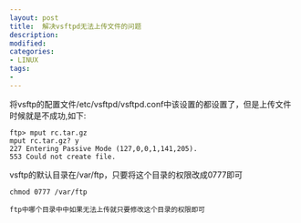 ```yaml
---
layout: post
title:  解决vsftpd无法上传文件的问题
description: 
modified: 
categories: 
- LINUX
tags:
- 
---
```


将vsftp的配置文件/etc/vsftpd/vsftpd.conf中该设置的都设置了，但是上传文件时候就是不成功,如下:

	ftp> mput rc.tar.gz 
	mput rc.tar.gz? y
	227 Entering Passive Mode (127,0,0,1,141,205).
	553 Could not create file.


vsftp的默认目录在/var/ftp，只要将这个目录的权限改成0777即可
	
	chmod 0777 /var/ftp

	ftp中哪个目录中中如果无法上传就只要修改这个目录的权限即可


